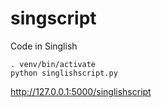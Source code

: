# singscript
Code in Singlish

```{r, engine='bash', count_lines}
. venv/bin/activate
python singlishscript.py
```
http://127.0.0.1:5000/singlishscript
